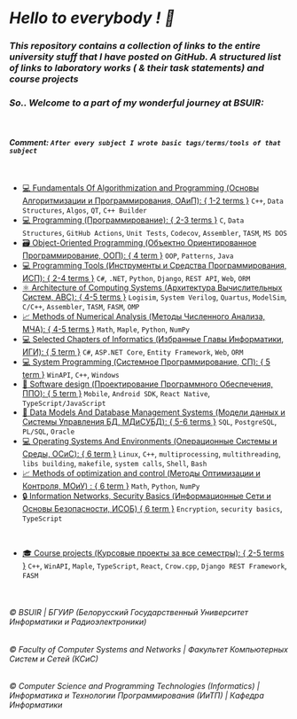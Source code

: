 # _Hello to everybody ! 👋_

### _This repository contains a collection of links to the entire university stuff that I have posted on GitHub. A structured list of links to laboratory works ( & their task statements) and course projects_  
### _So.. Welcome to a part of my wonderful journey at BSUIR:_  
&nbsp;    
#### _Comment: `After every subject I wrote basic tags/terms/tools of that subject`_
&nbsp;  

* [💻 Fundamentals Of Algorithmization and Programming (Основы Алгоритмизации и Программирования, ОАиП): { 1-2 terms }](https://github.com/user-of-github/BSUIR_Labs_Algorithmization-and-programming) `C++`, `Data Structures`, `Algos`, `QT`, `C++ Builder`   
* [💻 Programming (Программирование): { 2-3 terms }](https://github.com/user-of-github/BSUIR_Labs_Programming) `C`, `Data Structures`, `GitHub Actions`, `Unit Tests`, `Codecov`, `Assembler`, `TASM`, `MS DOS`  
* [🗃 Object-Oriented Programming (Объектно Ориентированное Программирование, ООП): { 4 term }](https://github.com/user-of-github/BSUIR_Labs_Object-oriented-programming) `OOP`, `Patterns`, `Java`  
* [💻 Programming Tools (Инструменты и Средства Программирования, ИСП): { 2-4 terms }](https://github.com/user-of-github/BSUIR_Labs_Programming-tools) `C#`, `.NET`, `Python`, `Django`, `REST API`, `Web`, `ORM`  
* [⚛ Architecture of Computing Systems (Архитектура Вычислительных Систем, АВС): { 4-5 terms }](https://github.com/user-of-github/BSUIR_Labs_Architecture-of-computing-systems) `Logisim`, `System Verilog`, `Quartus`, `ModelSim`, `C/C++`, `Assembler`, `TASM`, `FASM`, `OMP`   
* [📈 Methods of Numerical Analysis (Методы Численного Анализа, МЧА): { 4-5 terms }](https://github.com/user-of-github/BSUIR_Labs_Methods-of-numerical-analysis) `Math`, `Maple`, `Python`, `NumPy`  
* [💻 Selected Chapters of Informatics (Избранные Главы Информатики, ИГИ): { 5 term }](https://github.com/user-of-github/BSUIR_Labs_Selected-chapters-of-informatics) `C#`, `ASP.NET Core`, `Entity Framework`, `Web`, `ORM` 
* [💻 System Programming (Системное Программирование, СП): { 5 term }](https://github.com/user-of-github/BSUIR_Labs_System-programming) `WinAPI`, `C++`, `Windows`  
* [📱 Software design (Проектирование Программного Обеспечения, ППО): { 5 term }](https://github.com/user-of-github/BSUIR_Labs_Software-design)  `Mobile`, `Android SDK`, `React Native`, `TypeScript/JavaScript`  
* [📖 Data Models And Database Management Systems (Модели данных и Системы Управления БД, МДиСУБД): { 5-6 terms }](https://github.com/user-of-github/BSUIR_Labs_Data-models-and-database-management-systems) `SQL`, `PostgreSQL`, `PL/SQL`, `Oracle`   
* [💻 Operating Systems And Environments (Операционные Системы и Среды, ОСиС): { 6 term }](https://github.com/user-of-github/BSUIR_Labs_Operating-systems-and-environments) `Linux`, `C++`, `multiprocessing`, `multithreading`, `libs building`, `makefile`, `system calls`, `Shell`, `Bash` 
* [📈 Methods of optimization and control (Методы Оптимизации и Контроля, МОиУ) : { 6 term }](https://github.com/user-of-github/BSUIR_Labs_Optimization-and-control-techniques) `Math`, `Python`, `NumPy`    
* [🔒 Information Networks, Security Basics (Информационные Сети и Основы Безопасности, ИСОБ) { 6 term }](https://github.com/user-of-github/BSUIR_Labs_Information-networks-and-security-basics) `Encryption`, `security basics`, `TypeScript`  

&nbsp;  

* [🎓 Course projects (Курсовые проекты за все семестры): { 2-5 terms }](https://github.com/user-of-github/BSUIR_course-projects)  `C++`, `WinAPI`, `Maple`, `TypeScript`, `React`, `Crow.cpp`, `Django REST Framework`, `FASM`

&nbsp;  

###### © BSUIR | БГУИР (Белорусский Государственный Университет Информатики и Радиоэлектроники)
###### © Faculty of Computer Systems and Networks | Факультет Компьютерных Систем и Сетей (КСиС)
###### © Computer Science and Programming Technologies (Informatics) | Информатика и Технологии Программирования (_ИиТП_) | Кафедра Информатики
